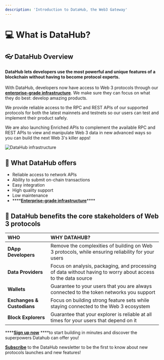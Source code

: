 ```yaml
---
description: 'Introduction to DataHub, the Web3 Gateway'
---
```


# 💻 What is DataHub?

## 👓 DataHub Overview

#### DataHub lets developers use the most powerful and unique features of a blockchain without having to become protocol experts.

With DataHub, developers now have access to Web 3 protocols through our [**enterprise-grade infrastructure**](https://app.gitbook.com/@figment-learn/s/learn-docs/~/drafts/-MJ9DE8eI52IPGhxGOVI/guides/datahub-infrastructure). We make sure they can focus on what they do best: develop amazing products.

We provide reliable access to the RPC and REST APIs of our supported protocols for both the latest mainnets and testnets so our users can test and implement their product safely. 

We are also launching Enriched APIs to complement the available RPC and REST APIs to view and manipulate Web 3 data in new advanced ways so you can build the next Web 3's killer apps! 

![DataHub infrastructure](https://lh3.googleusercontent.com/yyCK3NcjWme-2AOgl5E7iwGxpjPhfayiK07sGPIDjtHK3Us3oH8aawFliV5XQqOKRwGyiT16mFc6H0WPFGz8Y9et5_ZRyNuzHm1RKUwcjF18FdUYx3bUoe6frUR42laa-sSfmfRU)

## 🎊 What DataHub offers 

* Reliable access to network APIs
* Ability to submit on-chain transactions
* Easy integration
* High quality support
* Low maintenance
* \*\*\*\*[**Enterprise-grade infrastructure**](https://app.gitbook.com/@figment-learn/s/learn-docs/~/drafts/-MJ9DE8eI52IPGhxGOVI/guides/datahub-infrastructure)\*\*\*\*

## **🎁 DataHub benefits the core stakeholders of Web 3 protocols**

| **WHO** | **WHY DATAHUB?**  |
| :--- | :--- |
| **DApp Developers** | Remove the complexities of building on Web 3 protocols, while ensuring reliability for your users  |
| **Data Providers** | Focus on analysis, packaging, and processing of data without having to worry about access to the data source |
| **Wallets**  | Guarantee to your users that you are always connected to the token networks you support |
| **Exchanges & Custodians** | Focus on building strong feature sets while staying connected to the Web 3 ecosystem  |
| **Block Explorers** | Guarantee that your explorer is reliable at all times for your users that depend on it |

\*\*\*\*[**Sign up now**](https://datahub.figment.io/sign_up) ****to start building in minutes and discover the superpowers Datahub can offer you! 

[**Subscribe**](https://datahub.figment.io/subscribe) to the DataHub newsletter to be the first to know about new protocols launches and new features! 

